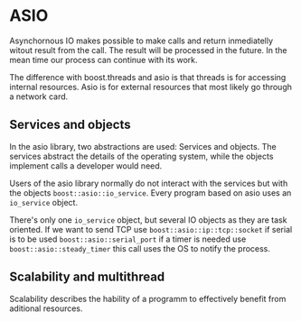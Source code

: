 # ASIO

Asynchornous IO makes possible to make calls and return inmediatelly witout
result from the call. The result will be processed in the future.
In the mean time our process can continue with its work.

The difference with boost.threads and asio is that threads is for accessing
internal resources. Asio is for external resources that most likely go through
a network card.

## Services and objects

In the asio library, two abstractions are used: Services and objects.
The services abstract the details of the operating system, while the objects
implement calls a developer would need.

Users of the asio library normally do not interact with the services but with
the objects `boost::asio::io_service`. Every program based on asio uses an
`io_service` object.

There's only one `io_service` object, but several IO objects as they are task
oriented. If we want to send TCP use `boost::asio::ip::tcp::socket` if serial
is to be used `boost::asio::serial_port` if a timer is needed use
`boost::asio::steady_timer` this call uses the OS to notify the process.

## Scalability and multithread

Scalability describes the hability of a programm to effectively benefit from
aditional resources.